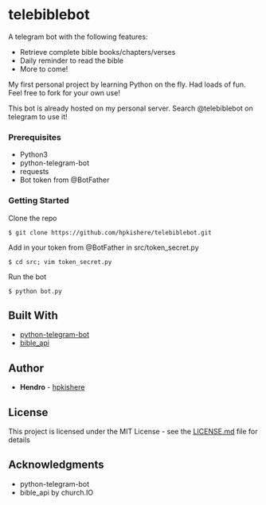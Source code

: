 # telebiblebot

A telegram bot with the following features:
* Retrieve complete bible books/chapters/verses
* Daily reminder to read the bible
* More to come!

My first personal project by learning Python on the fly. Had loads of fun. Feel free to fork for your own use!

This bot is already hosted on my personal server. Search @telebiblebot on telegram to use it!

### Prerequisites

* Python3
* python-telegram-bot
* requests
* Bot token from @BotFather

### Getting Started

Clone the repo

```
$ git clone https://github.com/hpkishere/telebiblebot.git
```

Add in your token from @BotFather in src/token_secret.py

```
$ cd src; vim token_secret.py
```

Run the bot

```
$ python bot.py
```

## Built With

* [python-telegram-bot](https://github.com/python-telegram-bot/python-telegram-bot)
* [bible_api](https://github.com/churchio/bible_api)

## Author

* **Hendro** - [hpkishere](https://github.com/hpkishere)

## License

This project is licensed under the MIT License - see the [LICENSE.md](LICENSE.md) file for details

## Acknowledgments

* python-telegram-bot
* bible_api by church.IO

